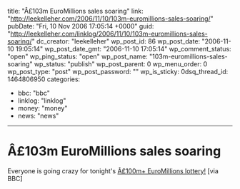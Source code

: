 title: "Â£103m EuroMillions sales soaring"
link: "http://leekelleher.com/2006/11/10/103m-euromillions-sales-soaring/"
pubDate: "Fri, 10 Nov 2006 17:05:14 +0000"
guid: "http://leekelleher.com/linklog/2006/11/10/103m-euromillions-sales-soaring/"
dc_creator: "leekelleher"
wp_post_id: 86
wp_post_date: "2006-11-10 19:05:14"
wp_post_date_gmt: "2006-11-10 17:05:14"
wp_comment_status: "open"
wp_ping_status: "open"
wp_post_name: "103m-euromillions-sales-soaring"
wp_status: "publish"
wp_post_parent: 0
wp_menu_order: 0
wp_post_type: "post"
wp_post_password: ""
wp_is_sticky: 0dsq_thread_id: 1464806950
categories:
  - bbc: "bbc"
  - linklog: "linklog"
  - money: "money"
  - news: "news"

---

# Â£103m EuroMillions sales soaring

Everyone is going crazy for tonight's <a href="http://news.bbc.co.uk/1/hi/uk/6135562.stm">Â£100m+ EuroMillions lottery!</a> [via BBC]